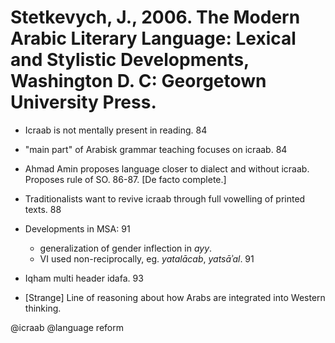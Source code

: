 # Stetkevych, J., 2006. The Modern Arabic Literary Language: Lexical and Stylistic Developments, Washington D. C: Georgetown University Press.

- Icraab is not mentally present in reading. 84

- "main part" of Arabisk grammar teaching focuses on icraab. 84

- Ahmad Amin proposes language closer to dialect and without icraab. Proposes rule of SO. 86-87. [De facto complete.]

- Traditionalists want to revive icraab through full vowelling of printed texts. 88

- Developments in MSA: 91
    - generalization of gender inflection in *ayy*. 
    - VI used non-reciprocally, eg. *yatalācab*, *yatsāʾal*. 91

- Iqham multi header idafa. 93

- [Strange] Line of reasoning about how Arabs are integrated into Western thinking. 

@icraab
@language reform

